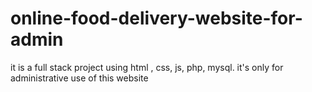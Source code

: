 # online-food-delivery-website-for-admin
it is a full stack project using html , css, js, php, mysql. it's only for administrative use of this website
